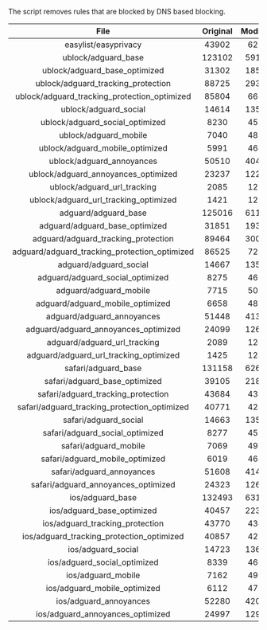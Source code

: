 The script removes rules that are blocked by DNS based blocking.


| File | Original | Modified |
|:----:|:-----:|:-----:|
| easylist/easyprivacy | 43902 | 6215 |
| ublock/adguard_base | 123102 | 59167 |
| ublock/adguard_base_optimized | 31302 | 18501 |
| ublock/adguard_tracking_protection | 88725 | 29326 |
| ublock/adguard_tracking_protection_optimized | 85804 | 6653 |
| ublock/adguard_social | 14614 | 13536 |
| ublock/adguard_social_optimized | 8230 | 4560 |
| ublock/adguard_mobile | 7040 | 4876 |
| ublock/adguard_mobile_optimized | 5991 | 4641 |
| ublock/adguard_annoyances | 50510 | 40496 |
| ublock/adguard_annoyances_optimized | 23237 | 12213 |
| ublock/adguard_url_tracking | 2085 | 1239 |
| ublock/adguard_url_tracking_optimized | 1421 | 1236 |
| adguard/adguard_base | 125016 | 61181 |
| adguard/adguard_base_optimized | 31851 | 19354 |
| adguard/adguard_tracking_protection | 89464 | 30011 |
| adguard/adguard_tracking_protection_optimized | 86525 | 7294 |
| adguard/adguard_social | 14667 | 13597 |
| adguard/adguard_social_optimized | 8275 | 4604 |
| adguard/adguard_mobile | 7715 | 5051 |
| adguard/adguard_mobile_optimized | 6658 | 4805 |
| adguard/adguard_annoyances | 51448 | 41357 |
| adguard/adguard_annoyances_optimized | 24099 | 12624 |
| adguard/adguard_url_tracking | 2089 | 1244 |
| adguard/adguard_url_tracking_optimized | 1425 | 1241 |
| safari/adguard_base | 131158 | 62611 |
| safari/adguard_base_optimized | 39105 | 21880 |
| safari/adguard_tracking_protection | 43684 | 4341 |
| safari/adguard_tracking_protection_optimized | 40771 | 4248 |
| safari/adguard_social | 14663 | 13587 |
| safari/adguard_social_optimized | 8277 | 4594 |
| safari/adguard_mobile | 7069 | 4912 |
| safari/adguard_mobile_optimized | 6019 | 4667 |
| safari/adguard_annoyances | 51608 | 41448 |
| safari/adguard_annoyances_optimized | 24323 | 12693 |
| ios/adguard_base | 132493 | 63128 |
| ios/adguard_base_optimized | 40457 | 22399 |
| ios/adguard_tracking_protection | 43770 | 4349 |
| ios/adguard_tracking_protection_optimized | 40857 | 4256 |
| ios/adguard_social | 14723 | 13619 |
| ios/adguard_social_optimized | 8339 | 4608 |
| ios/adguard_mobile | 7162 | 4953 |
| ios/adguard_mobile_optimized | 6112 | 4705 |
| ios/adguard_annoyances | 52280 | 42015 |
| ios/adguard_annoyances_optimized | 24997 | 12978 |